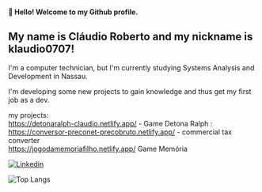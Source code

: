 #### 👋 Hello! Welcome to my Github profile.
## My name is Cláudio Roberto and my nickname is klaudio0707!

I'm a computer technician, but I'm currently studying Systems Analysis and Development in Nassau.

I'm developing some new projects to gain knowledge and thus get my first job as a dev.

my projects: <br>
https://detonaralph-claudio.netlify.app/ - Game Detona Ralph : <Br>
https://conversor-preconet-precobruto.netlify.app/ - commercial tax converter <br>
https://jogodamemoriafilho.netlify.app/  Game Memória 


[![Linkedin](https://img.shields.io/badge/LinkedIn-0077B5?style=for-the-badge&logo=linkedin&logoColor=white)](https://www.linkedin.com/in/cl%C3%A1udio-roberto-08486b186/)
         
   ![Top Langs](https://github-readme-stats.vercel.app/api/top-langs/?username=anuraghazra&hide_progress=true)       

<!--

-->
